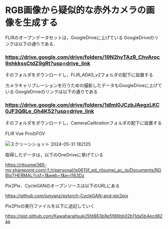 # RGB画像から疑似的な赤外カメラの画像を生成する

FLIRのオープンデータセットは，GoogleDriveに上げている
GoogleDriveのリンクは以下の通りである．
### https://drive.google.com/drive/folders/19N2hyTAzR_ChvAroc9xhkkssCtdZ9gRt?usp=drive_link
そのフォルダをダウンロードし，FLIR_ADAS_v2フォルダの配下に設置する

カメラキャリブレーションを行うための撮影したデータもGoogleDriveに上げている
GoogleDriveのリンクは以下の通りである
### https://drive.google.com/drive/folders/1dlml0JCzbJAegzLKC0JF3QBLe_Oh4K52?usp=drive_link
そのフォルダをダウンロードし，CameraCalibrationフォルダの配下に設置する



FLIR Vue ProのFOV

![スクリーンショット 2024-05-31 182125](https://github.com/KawaharaItsuki/RGBtoTHERMAL/assets/162657156/15e5d92f-6d4a-4a50-a5da-01855dabead8)



取得したデータは，以下のOneDriveに挙げている

https://ritsumei365-my.sharepoint.com/:f:/r/personal/is0611if_ed_ritsumei_ac_jp/Documents/RGBtoTHERMAL?csf=1&web=1&e=I163Dz


Pix2Pix．CycleGANのオープンソースは以下のURLにある

https://github.com/junyanz/pytorch-CycleGAN-and-pix2pix

Pix2Pixの実行ファイルを以下に追記していく

https://gist.github.com/KawaharaItsuki/5fd863b8e5f86bb02b11da5b4ecd82aa
